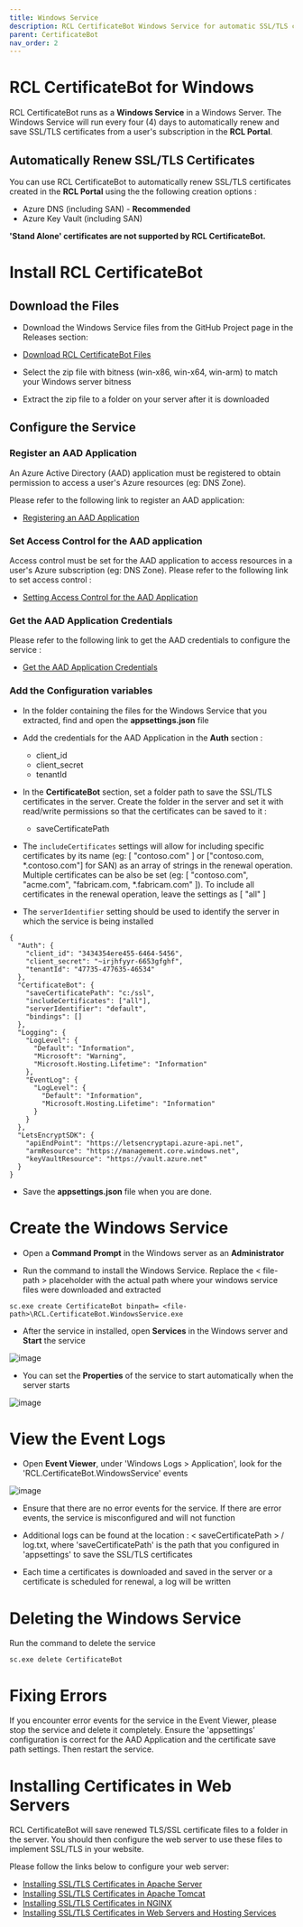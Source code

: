 ```yaml
---
title: Windows Service
description: RCL CertificateBot Windows Service for automatic SSL/TLS certificate installation and renewal in a Windows server 
parent: CertificateBot
nav_order: 2
---
```


# RCL CertificateBot for Windows

RCL CertificateBot runs as a **Windows Service** in a Windows Server. The Windows Service will run every four (4) days to automatically renew and save SSL/TLS certificates from a user's subscription in the **RCL Portal**.

## Automatically Renew SSL/TLS Certificates

You can use RCL CertificateBot to automatically renew SSL/TLS certificates created in the **RCL Portal** using the the following creation options :

- Azure DNS (including SAN) - **Recommended**
- Azure Key Vault (including SAN)

**'Stand Alone' certificates are not supported by RCL CertificateBot.**

# Install RCL CertificateBot
## Download the Files

- Download the Windows Service files from the GitHub Project page in the Releases section:

- [Download RCL CertificateBot Files](https://github.com/rcl-ssl/RCL.CertificateBot/releases/tag/V2.1)

- Select the zip file with bitness (win-x86, win-x64, win-arm) to match your Windows server bitness

- Extract the zip file to a folder on your server after it is downloaded

## Configure the Service

### Register an AAD Application

An Azure Active Directory (AAD) application must be registered to obtain permission to access a user's Azure resources (eg: DNS Zone). 

Please refer to the following link to register an AAD application:

- [Registering an AAD Application](../authorization/aad-application)

### Set Access Control for the AAD application

Access control must be set for the AAD application to access resources in a user's Azure subscription (eg: DNS Zone). Please refer to the following link to set access control :

- [Setting Access Control for the AAD Application](../authorization/access-control-app)

### Get the AAD Application Credentials 

Please refer to the following link to get the AAD credentials to configure the service :

- [Get the AAD Application Credentials](../authorization/aad-application#get-the-aad-application-credentials)

### Add the Configuration variables

- In the folder containing the files for the Windows Service that you extracted, find and open the **appsettings.json** file

- Add the credentials for the AAD Application in the **Auth** section :

  - client_id
  - client_secret
  - tenantId

- In the **CertificateBot** section, set a folder path to save the SSL/TLS certificates in the server. Create the folder in the server and set it with read/write permissions so that the certificates can be saved to it :

  - saveCertificatePath

- The ``includeCertificates`` settings will allow for including specific certificates by its name 
(eg: [ "contoso.com" ] or ["contoso.com, *.contoso.com"] for SAN) as an array of strings in the renewal operation. Multiple certificates can be also be set (eg: [ "contoso.com", "acme.com", "fabricam.com, *.fabricam.com" ]). To include all certificates in the renewal operation, leave the settings as [ "all" ]

- The ``serverIdentifier`` setting should be used to identify the server in which the service is being installed

```
{
  "Auth": {
    "client_id": "3434354ere455-6464-5456",
    "client_secret": "~irjhfyyr-6653gfghf",
    "tenantId": "47735-477635-46534"
  },
  "CertificateBot": {
    "saveCertificatePath": "c:/ssl",
    "includeCertificates": ["all"],
    "serverIdentifier": "default",
    "bindings": []
  },
  "Logging": {
    "LogLevel": {
      "Default": "Information",
      "Microsoft": "Warning",
      "Microsoft.Hosting.Lifetime": "Information"
    },
    "EventLog": {
      "LogLevel": {
        "Default": "Information",
        "Microsoft.Hosting.Lifetime": "Information"
      }
    }
  },
  "LetsEncryptSDK": {
    "apiEndPoint": "https://letsencryptapi.azure-api.net",
    "armResource": "https://management.core.windows.net",
    "keyVaultResource": "https://vault.azure.net"
  }
}
```

- Save the **appsettings.json** file when you are done.

# Create the Windows Service

- Open a **Command Prompt** in the Windows server as an **Administrator**

- Run the command to install the Windows Service. Replace the < file-path > placeholder with the actual path where your windows service files were downloaded and extracted

```
sc.exe create CertificateBot binpath= <file-path>\RCL.CertificateBot.WindowsService.exe
```

- After the service in installed, open **Services** in the Windows server and **Start** the service

![image](../images/certbot/winservice-start.png)

- You can set the **Properties** of the service to start automatically when the server starts

![image](../images/certbot/winservice-automatic.png)

# View the Event Logs

- Open **Event Viewer**, under 'Windows Logs > Application', look for the 'RCL.CertificateBot.WindowsService' events

![image](../images/certbot/winservice-events.PNG)

- Ensure that there are no error events for the service. If there are error events, the service is misconfigured and will not function

- Additional logs can be found at the location : < saveCertificatePath > / log.txt, where 'saveCertificatePath' is the path that you configured in 'appsettings' to save the SSL/TLS certificates

- Each time a certificates is downloaded and saved in the server or a certificate is scheduled for renewal, a log will be written

# Deleting the Windows Service

Run the command to delete the service

```
sc.exe delete CertificateBot  
```

# Fixing Errors

If you encounter error events for the service in the Event Viewer, please stop the service and delete it completely. Ensure the 'appsettings' configuration is correct for the AAD Application and the certificate save path settings. Then restart the service.

# Installing Certificates in Web Servers

RCL CertificateBot will save renewed TLS/SSL certificate files to a folder in the server. You should then configure the web server to use these files to implement SSL/TLS in your website.

Please follow the links below to configure your web server:

- [Installing SSL/TLS Certificates in Apache Server](../installations/apache)
- [Installing SSL/TLS Certificates in Apache Tomcat](../installations/apache-tomcat)
- [Installing SSL/TLS Certificates in NGINX](../installations/nginx)
- [Installing SSL/TLS Certificates in Web Servers and Hosting Services](../installations/web-servers)

